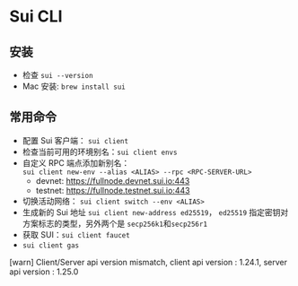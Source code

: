# Sui CLI

## 安装
- 检查 `sui --version`
- Mac 安装: `brew install sui`


## 常用命令
- 配置 Sui 客户端： `sui client`
- 检查当前可用的环境别名：`sui client envs`
- 自定义 RPC 端点添加新别名：  
  `sui client new-env --alias <ALIAS> --rpc <RPC-SERVER-URL>`
  - devnet: https://fullnode.devnet.sui.io:443
  - testnet: https://fullnode.testnet.sui.io:443
- 切换活动网络： 
  `sui client switch --env <ALIAS>`
- 生成新的 Sui 地址
  `sui client new-address ed25519`，
  `ed25519` 指定密钥对方案标志的类型，另外两个是 `secp256k1`和`secp256r1`
- 获取 SUI：`sui client faucet`
- `sui client gas`




[warn] Client/Server api version mismatch, client api version : 1.24.1, server api version : 1.25.0
